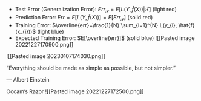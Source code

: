 * Test Error (Generalization Error): $Err_\mathcal{T}=E[L(Y,\hat{f}(X))|\mathcal{T}]$ (light red)
* Prediction Error: $Err = E[L(Y, \hat{f}(X))] = E[Err_\mathcal{T}]$ (solid red)
* Training Error: $\overline{err}=\frac{1}{N} \sum_{i=1}^{N} L(y_{i}, \hat{f}(x_{i}))$ (light blue)
* Expected Training Error: $E[\overline{err}]$ (solid blue)
![[Pasted image 20221227170900.png]]

![[Pasted image 20230107174030.png]]

“Everything should be made as simple as possible, but not simpler.”

— Albert Einstein

Occam’s Razor
![[Pasted image 20221227172500.png]]
